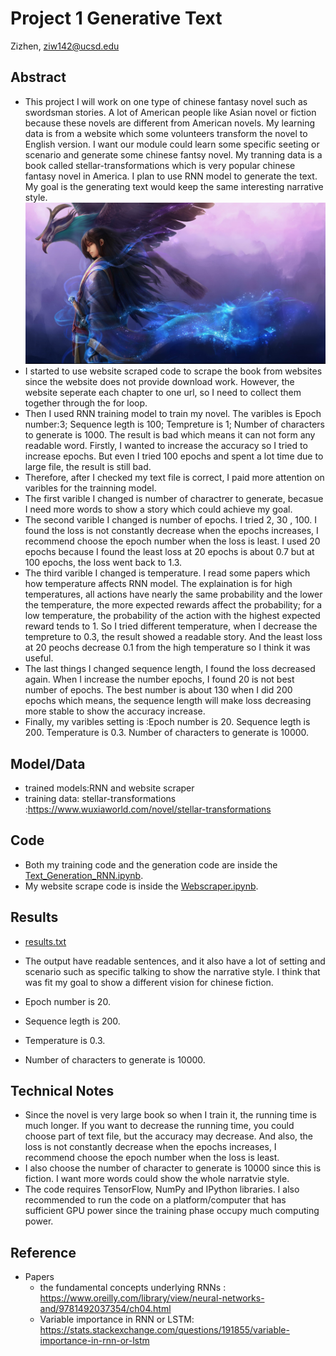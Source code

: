 # Project 1 Generative Text

Zizhen, ziw142@ucsd.edu

## Abstract

- This project I will work on one type of chinese fantasy novel such as swordsman stories. A lot of American people like Asian novel or fiction because these novels are different from American novels. My learning data is from a website which some volunteers transform the novel to English version. I want our module could learn some specific seeting or scenario and generate some chinese fantsy novel. My tranning data is a book called stellar-transformations which is very popular chinese fantasy novel in America. I plan to use RNN model to generate the text. My goal is the generating text would keep the same interesting narrative style.
![](https://github.com/ucsd-ml-arts/generative-text-zizhen/blob/master/pic.jpg)
- I started to use website scraped code to scrape the book from websites since the website does not provide download work. However, the website seperate each chapter to one url, so I need to collect them together through the for loop.
- Then I used RNN training model to train my novel. The varibles is Epoch number:3; Sequence legth is 100; Tempreture is 1; Number of characters to generate is 1000. The result is bad which means it can not form any readable word. Firstly, I wanted to increase the accuracy so I tried to increase epochs. But even I tried 100 epochs and spent a lot time due to large file, the result is still bad.
- Therefore, after I checked my text file is correct, I paid more attention on varibles for the trainning model.
- The first varible I changed is number of charactrer to generate, becasue I need more words to show a story which could achieve my goal.
- The second varible I changed is number of epochs. I tried 2, 30 , 100. I found the loss is not constantly decrease when the epochs increases, I recommend choose the epoch number when the loss is least. I used 20 epochs because I found the least loss at 20 epochs is about 0.7 but at 100 epochs, the loss went back to 1.3.
- The third varible I changed is temperature. I read some papers which how temperature affects RNN model. The explaination is for high temperatures, all actions have nearly the same probability and the lower the temperature, the more expected rewards affect the probability; for a low temperature, the probability of the action with the highest expected reward tends to 1. So I tried different temperature, when I decrease the tempreture to 0.3, the result showed a readable story. And the least loss at 20 peochs decrease 0.1 from the high temperature so I think it was useful.
- The last things I changed sequence length, I found the loss decreased again. When I increase the number epochs, I found 20 is not best number of epochs. The best number is about 130 when I did 200 epochs which means,  the sequence length will make loss decreasing more stable to show the accuracy increase.
- Finally, my varibles setting is :Epoch number is 20. Sequence legth is 200. Temperature is 0.3. Number of characters to generate is 10000.

## Model/Data


- trained models:RNN and website scraper
- training data: stellar-transformations :https://www.wuxiaworld.com/novel/stellar-transformations
## Code


- Both my training code and the generation code are inside the [Text_Generation_RNN.ipynb](https://github.com/ucsd-ml-arts/generative-text-zizhen/blob/master/Text_Generation_RNN.ipynb).
- My website scrape code is inside the [Webscraper.ipynb](https://github.com/ucsd-ml-arts/generative-text-zizhen/blob/master/Webscraper.ipynb).

## Results

- [results.txt](https://github.com/ucsd-ml-arts/generative-text-zizhen/blob/master/result.txt)

- The output have readable sentences, and it also have a lot of setting and scenario such as specific talking to show the narrative style. I think that was fit my goal to show a different vision for chinese fiction.
- Epoch number is 20.
- Sequence legth is 200.
- Temperature is 0.3.
- Number of characters to generate is 10000.

## Technical Notes


- Since the novel is very large book so when I train it, the running time is much longer. If you want to decrease the running time, you could choose part of text file, but the accuracy may decrease. And also, the loss is not constantly decrease when the epochs increases, I recommend choose the epoch number when the loss is least.
- I also choose the number of character to generate is 10000 since this is fiction. I want more words could show the whole narratvie style.
- The code requires TensorFlow, NumPy and IPython libraries. I also recommended to run the code on a platform/computer that has sufficient GPU power since the training phase occupy much computing power.

## Reference


- Papers
  - the fundamental concepts underlying RNNs : https://www.oreilly.com/library/view/neural-networks-and/9781492037354/ch04.html
  - Variable importance in RNN or LSTM: https://stats.stackexchange.com/questions/191855/variable-importance-in-rnn-or-lstm

